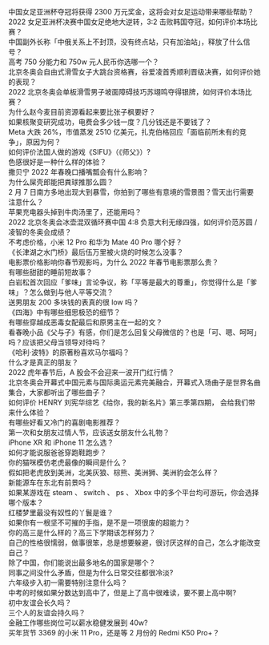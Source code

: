 中国女足亚洲杯夺冠将获得 2300 万元奖金，这将会对女足运动带来哪些帮助？  
2022 女足亚洲杯决赛中国女足绝地大逆转，3:2 击败韩国夺冠，如何评价本场比赛？  
中国副外长称「中俄关系上不封顶，没有终点站，只有加油站」，释放了什么信号？  
高考 750 分能力和 750w 元人民币你选哪一个？  
北京冬奥会自由式滑雪女子大跳台资格赛，谷爱凌首秀顺利晋级决赛，如何评价她的表现？  
2022 北京冬奥会单板滑雪男子坡面障碍技巧苏翊鸣夺得银牌，如何评价本场比赛？  
为什么赵今麦目前资源看起来要比张子枫要好？  
如果核聚变研究成功，电费会多少钱一度？几分钱还是不要钱了？  
Meta 大跌 26%，市值蒸发 2510 亿美元，扎克伯格回应「面临前所未有的竞争」，原因为何？  
如何评价法国人做的游戏《SIFU》（《师父》）?  
色感很好是一种什么样的体验？  
撒贝宁 2022 年春晚口播嘴瓢会有什么影响？  
为什么屎壳郎能把粪球推那么圆？  
2 月 7 日南方多地出现大到暴雪，你拍到了哪些有意境的雪景图？雪天出行需要注意什么？  
苹果充电器头掉到牛肉汤里了，还能用吗？  
2022 北京冬奥会冰壶混双循环赛中国 4:8 负意大利无缘四强，如何评价范苏圆 / 凌智的冬奥会成绩？  
不考虑价格，小米 12 Pro 和华为 Mate 40 Pro 哪个好？  
《长津湖之水门桥》最后伍万里被火烧的时候怎么没事？  
电影票价格影响你春节观影吗，为什么 2022 年春节电影票那么贵？  
有哪些甜甜的睡前短故事？  
白岩松首次回应「爹味」言论争议，称「平等是最大的尊重」，你觉得什么是「爹味」？怎么做到与他人平等交流？  
送男朋友 200 多块钱的表真的很 low 吗？  
《四海》中有哪些细思极恐的细节？  
有哪些穿越成恶毒女配最后和原男主在一起的文？  
看春晚小品《父与子》有感，你们是怎么回复父母微信的？也是「可、嗯、呵呵」吗？应该把父母当领导对待吗？  
《哈利·波特》的原著粉喜欢马尔福吗？  
什么才是真正的朋友？  
2022 虎年春节后，A 股会不会迎来一波开门红行情？  
北京冬奥会开幕式中国元素与国际奥运元素完美融合，开幕式入场曲子是世界名曲集合，大家都听出了哪些曲子？  
如何评价 HENRY 刘宪华综艺《给你，我的新名片》第三季第四期， 会给我们带来什么体验？  
有哪些好看又冷门的喜剧电影推荐？  
第一次和女朋友过情人节，应该送女朋友什么礼物？  
iPhone XR 和 iPhone 11 怎么选？  
如何才能说服爸爸穿跑鞋跑步？  
你的猫咪模仿老虎最像的瞬间是什么？  
假如把老虎放到美洲，北美灰狼、棕熊、美洲狮、美洲豹会怎么样？  
新能源车在东北有前景吗？  
如果某游戏在 steam 、 switch 、 ps 、 Xbox 中的多个平台均可游玩，你会选择哪个版本？  
红楼梦里最没有奴性的丫鬟是谁？  
如果你有一根坚不可摧的手指，是不是一项很废的超能力？  
你的高三是什么样的？高三下学期该怎样努力？  
自己的性格很懦弱，做事很笨，总是想要躲避，很讨厌这样的自己，怎么才能改变自己？  
除了中国，你们能说出最多地名的国家是哪个？  
同事之间没什么矛盾，但是为什么日常交往都很冷淡?  
六年级步入初一需要特别注意什么吗？  
中考的时候如果分数达到高中了，但是上了高中很难读，要不要上高中啊?  
初中友谊会长久吗？  
三个人的友谊会持久吗？  
金融工作哪些岗位可以薪水稳健发展到 40w?  
买年货节 3369 的小米 11 Pro，还是等 2 月份的 Redmi K50 Pro+？  
